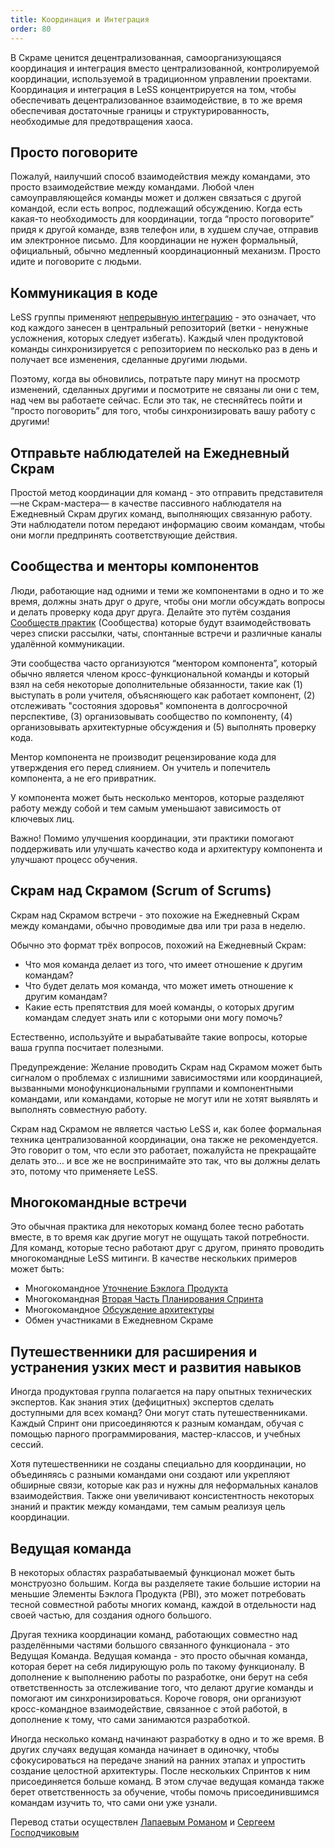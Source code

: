 ```yaml
---
title: Координация и Интеграция
order: 80
---
```


В Скраме ценится децентрализованная, самоорганизующаяся координация и интеграция вместо централизованной, контролируемой координации, используемой в традиционном управлении проектами. Координация и интеграция в LeSS концентрируется на том, чтобы обеспечивать децентрализованное взаимодействие, в то же время обеспечивая достаточные границы и структурированность, необходимые для предотвращения хаоса.

## Просто поговорите

Пожалуй, наилучший способ взаимодействия между командами, это просто взаимодействие между командами. Любой член самоуправляющейся команды может и должен связаться с другой командой, если есть вопрос, подлежащий обсуждению. Когда есть какая-то необходимость для координации, тогда “просто поговорите” придя к другой команде, взяв телефон или, в худшем случае, отправив им электронное письмо. Для координации не нужен формальный, официальный, обычно медленный координационный механизм. Просто идите и поговорите с людьми.

## Коммуникация в коде

LeSS группы применяют [непрерывную интеграцию](../technical-excellence/continuous-integration) - это означает, что код каждого занесен в центральный  репозиторий (ветки - ненужные усложнения, которых следует избегать). Каждый член продуктовой команды синхронизируется с репозиторием по несколько раз в день и получает все изменения, сделанные другими людьми.

Поэтому, когда вы обновились, потратьте пару минут на просмотр изменений, сделанных другими и посмотрите не связаны ли они с тем, над чем вы работаете сейчас. Если это так, не стесняйтесь пойти и “просто поговорить” для того, чтобы синхронизировать вашу работу с другими!

## Отправьте наблюдателей на Ежедневный Скрам

Простой метод координации для команд - это отправить представителя —не Скрам-мастера— в качестве пассивного наблюдателя на Ежедневный Скрам других команд, выполняющих связанную работу. Эти наблюдатели потом передают информацию своим командам, чтобы они могли предпринять соответствующие действия.

## Сообщества и менторы компонентов

Люди, работающие над одними и теми же компонентами в одно и то же время, должны знать друг о друге, чтобы они могли обсуждать вопросы и делать проверку кода друг друга. Делайте это путём создания [Сообществ практик](../structure/communities.html) (Сообщества) которые будут взаимодействовать через списки рассылки, чаты, спонтанные встречи и различные каналы удалённой коммуникации.

Эти сообщества часто организуются “ментором компонента”, который обычно является членом кросс-функциональной команды и который взял на себя некоторые дополнительные обязанности, такие как (1) выступать в роли учителя, объясняющего как работает компонент, (2) отслеживать "состояния здоровья" компонента в долгосрочной перспективе, (3) организовывать сообщество по компоненту, (4) организовывать архитектурные обсуждения и (5) выполнять проверку кода.

Ментор компонента не производит рецензирование кода для утверждения его перед слиянием. Он учитель и попечитель компонента, а не его привратник.

У компонента может быть несколько менторов, которые разделяют работу между собой и тем самым уменьшают зависимость от ключевых лиц.

Важно! Помимо улучшения координации, эти практики помогают поддерживать или улучшать качество кода и архитектуру компонента и улучшают процесс обучения.

## Скрам над Скрамом (Scrum of Scrums)

Скрам над Скрамом встречи - это похожие на Ежедневный Скрам между командами, обычно проводимые два или три раза в неделю.

Обычно это формат трёх вопросов, похожий на Ежедневный Скрам:

*   Что моя команда делает из того, что имеет отношение к другим командам?
*   Что будет делать моя команда, что может иметь отношение к другим командам?
*   Какие есть препятствия для моей команды, о которых другим командам следует знать или с которыми они могу помочь?

Естественно, используйте и вырабатывайте такие вопросы, которые ваша группа посчитает полезными.

Предупреждение: Желание проводить Скрам над Скрамом может быть сигналом о проблемах с излишними зависимостями или координацией, вызванными монофункциональными группами и компонентными командами, или командами, которые не могут или не хотят выявлять и выполнять совместную работу.

Скрам над Скрамом не является частью LeSS и, как более формальная техника централизованной координации, она также не рекомендуется. Это говорит о том, что если это работает, пожалуйста не прекращайте делать это… и все же не воспринимайте это так, что вы должны делать это, потому что применяете LeSS.

## Многокомандные встречи

Это обычная практика для некоторых команд более тесно работать вместе, в то время как другие могут не ощущать такой потребности. Для команд, которые тесно работают друг с другом, принято проводить многокомандные LeSS митинги. В качестве нескольких примеров может быть:

*   Многокомандное [Уточнение Бэклога Продукта](product-backlog-refinement.html)
*   Многокомандная [Вторая Часть Планирования Спринта](sprint-planning_two.html)
*   Многокомандное [Обсуждение архитектуры](../technical-excellence/architecture-design.html)
*   Обмен участниками в Ежедневном Скраме

## Путешественники для расширения и устранения узких мест и развития навыков

Иногда продуктовая группа полагается на пару опытных технических экспертов. Как знания этих (дефицитных) экспертов сделать доступными для всех команд? Они могут стать путешественниками. Каждый Спринт они присоединяются к разным командам, обучая с помощью парного программирования, мастер-классов, и учебных сессий.

Хотя путешественники не созданы специально для координации, но объединяясь с разными командами они создают или укрепляют обширные связи, которые как раз и нужны для неформальных каналов взаимодействия. Также они увеличивают консистентность некоторых знаний и практик между командами, тем самым реализуя цель координации.

## Ведущая команда

В некоторых областях разрабатываемый функционал может быть монструозно большим. Когда вы разделяете такие большие истории на меньшие Элементы Бэклога Продукта (PBI), это может потребовать тесной совместной работы многих команд, каждой в отдельности над своей частью, для создания одного большого.

Другая техника координации команд, работающих совместно над разделёнными частями большого связанного функционала - это Ведущая Команда. Ведущая команда - это просто обычная команда, которая берет на себя лидирующую роль по такому функционалу. В дополнение к выполнению работы по разработке, они берут на себя ответственность за отслеживание того, что делают другие команды и помогают им синхронизироваться. Короче говоря, они организуют кросс-командное взаимодействие, связанное с этой работой, в дополнение к тому, что сами занимаются разработкой.

Иногда несколько команд начинают разработку в одно и то же время. В других случаях ведущая команда начинает в одиночку, чтобы сфокусироваться на передаче знаний на ранних этапах и упростить создание целостной архитектуры. После нескольких Спринтов к ним присоединяется больше команд. В этом случае ведущая команда также берет ответственность за обучение, чтобы помочь присоединившимся командам изучить то, что сами они уже узнали.

Перевод статьи осуществлен [Лапаевым Романом](https://www.linkedin.com/in/romanlapaev) и [Сергеем Господчиковым](https://less.works/ru/profiles/sergey-gospodchikov) 